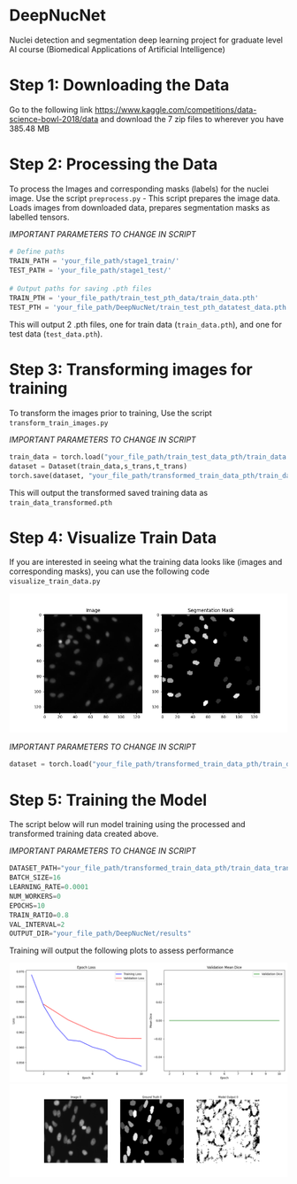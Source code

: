 # DeepNucNet
Nuclei detection and segmentation deep learning project for graduate level AI course (Biomedical Applications of Artificial Intelligence)

# Step 1: Downloading the Data
Go to the following link https://www.kaggle.com/competitions/data-science-bowl-2018/data and download the 7 zip files to wherever you have 385.48 MB

# Step 2: Processing the Data
To process the Images and corresponding masks (labels) for the nuclei image. Use the script
`preprocess.py` - This script prepares the image data. Loads images from downloaded data, prepares segmentation masks as labelled tensors.

*IMPORTANT PARAMETERS TO CHANGE IN SCRIPT*

```python
# Define paths 
TRAIN_PATH = 'your_file_path/stage1_train/'    
TEST_PATH = 'your_file_path/stage1_test/'

# Output paths for saving .pth files
TRAIN_PTH = 'your_file_path/train_test_pth_data/train_data.pth'
TEST_PTH = 'your_file_path/DeepNucNet/train_test_pth_datatest_data.pth'`
```

This will output 2 .pth files, one for train data (`train_data.pth`), and one for test data (`test_data.pth`).

# Step 3: Transforming images for training
To transform the images prior to training, Use the script
`transform_train_images.py`

*IMPORTANT PARAMETERS TO CHANGE IN SCRIPT*

```python
train_data = torch.load("your_file_path/train_test_data_pth/train_data.pth", weights_only=False)  # From Step 1
dataset = Dataset(train_data,s_trans,t_trans)
torch.save(dataset, "your_file_path/transformed_train_data_pth/train_data_transformed.pth")  # saves the entire Dataset object
```

This will output the transformed saved training data as `train_data_transformed.pth` 

# Step 4: Visualize Train Data
If you are interested in seeing what the training data looks like (images and corresponding masks), you can use the following code
`visualize_train_data.py` 

![Visualization of Training Data Image and Masks.](/results/training_data_visualisation/row1.png)

*IMPORTANT PARAMETERS TO CHANGE IN SCRIPT*

```python
dataset = torch.load("your_file_path/transformed_train_data_pth/train_data_transformed.pth", weights_only=False)
```

# Step 5: Training the Model
The script below will run model training using the processed and transformed training data created above.

*IMPORTANT PARAMETERS TO CHANGE IN SCRIPT*

```python
DATASET_PATH="your_file_path/transformed_train_data_pth/train_data_transformed.pth"
BATCH_SIZE=16
LEARNING_RATE=0.0001
NUM_WORKERS=0
EPOCHS=10
TRAIN_RATIO=0.8
VAL_INTERVAL=2
OUTPUT_DIR="your_file_path/DeepNucNet/results"
```
Training will output the following plots to assess performance

![Training Loss and Validation Loss Curves.](/results/saved_images/training_metrics.png)
![Training Loss and Validation Loss Curves.](/results/saved_images/inference_0.png)




